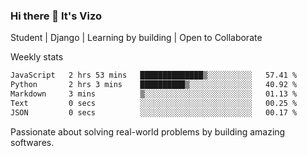 ### Hi there 👋 It's Vizo

Student | Django | Learning by building | Open to Collaborate

Weekly stats
<!--START_SECTION:waka-->

```txt
JavaScript   2 hrs 53 mins   ██████████████▒░░░░░░░░░░   57.41 %
Python       2 hrs 3 mins    ██████████▒░░░░░░░░░░░░░░   40.92 %
Markdown     3 mins          ▒░░░░░░░░░░░░░░░░░░░░░░░░   01.13 %
Text         0 secs          ░░░░░░░░░░░░░░░░░░░░░░░░░   00.25 %
JSON         0 secs          ░░░░░░░░░░░░░░░░░░░░░░░░░   00.17 %
```

<!--END_SECTION:waka-->


Passionate about solving real-world problems by building amazing softwares.
